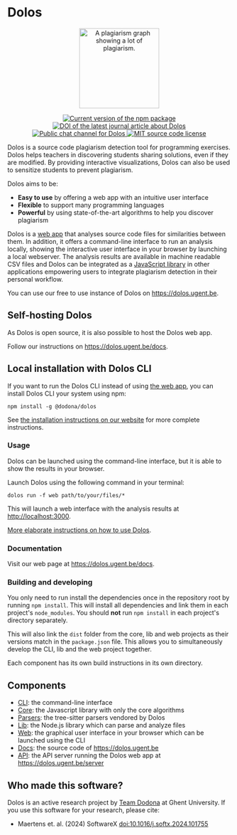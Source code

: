 # Dolos

<p align="center">
  <a href="https://dolos.ugent.be/" target="_blank">
    <img width="180" src="https://raw.githubusercontent.com/dodona-edu/dolos/main/docs/public/images/demo-exercise-graph-circle.png" alt="A plagiarism graph showing a lot of plagiarism.">
  </a>
</p>

<p align="center">
  <a href="https://www.npmjs.com/package/@dodona/dolos">
    <img src="https://img.shields.io/npm/v/@dodona/dolos.svg" alt="Current version of the npm package">
  </a>
  <a href="https://doi.org/10.1016/j.softx.2024.101755">
    <img src="https://img.shields.io/badge/DOI-10.1016%2Fj.softx.2024.101755-28A745.svg?link=https%3A%2F%2Fdoi.org%2F10.1016%2Fj.softx.2024.101755" alt="DOI of the latest journal article about Dolos">
  </a>
  <a href="https://matrix.to/#/#dolos:matrix.org">
    <img src="https://img.shields.io/matrix/dolos%3Amatrix.org.svg?logo=matrix" alt="Public chat channel for Dolos">
  </a>
  <a href="https://github.com/dodona-edu/dolos/blob/main/LICENSE">
    <img alt="MIT source code license" src="https://img.shields.io/github/license/dodona-edu/dolos">
  </a>
</p>

Dolos is a source code plagiarism detection tool for programming exercises.
Dolos helps teachers in discovering students sharing solutions, even if they are
modified. By providing interactive visualizations, Dolos can also be used to
sensitize students to prevent plagiarism.

Dolos aims to be:

- **Easy to use** by offering a web app with an intuitive user interface
- **Flexible** to support many programming languages
- **Powerful** by using state-of-the-art algorithms to help you discover plagiarism

Dolos is a [web app](https://dolos.ugent.be) that analyses source code files for similarities between them.
In addition, it offers a command-line interface to run an analysis locally, showing the interactive user interface in your browser by launching a local webserver.
The analysis results are available in machine readable CSV files and Dolos can be integrated as a [JavaScript library](https://www.npmjs.com/package/@dodona/dolos-lib) in other applications empowering users to integrate plagiarism detection in their personal workflow.

You can use our free to use instance of Dolos on <https://dolos.ugent.be>.

## Self-hosting Dolos

As Dolos is open source, it is also possible to host the Dolos web app.

Follow our instructions on <https://dolos.ugent.be/docs>.

## Local installation with Dolos CLI

If you want to run the Dolos CLI instead of using [the web app](https://dolos.ugent.be), you can install Dolos CLI your system using npm:
```shell
npm install -g @dodona/dolos
```

See [the installation instructions on our website](https://dolos.ugent.be/guide/installation.html) for more complete instructions.

### Usage

Dolos can be launched using the command-line interface, but it is able to
show the results in your browser.

Launch Dolos using the following command in your terminal:
```shell
dolos run -f web path/to/your/files/*
```
This will launch a web interface with the analysis results at <http://localhost:3000>.

[More elaborate instructions on how to use Dolos](https://dolos.ugent.be/guide/running.html).

### Documentation

Visit our web page at <https://dolos.ugent.be/docs>.

### Building and developing

You only need to run install the dependencies once in the repository root by
running `npm install`. This will install all dependencies and link them in each
project's `node_modules`. You should **not** run `npm install` in each project's directory separately.

This will also link the `dist` folder from the core, lib and web projects as their versions match in the `package.json` file.
This allows you to simultaneously develop the CLI, lib and the web project together.

Each component has its own build instructions in its own directory.

## Components

- [CLI](https://github.com/dodona-edu/dolos/tree/main/cli): the command-line interface
- [Core](https://github.com/dodona-edu/dolos/tree/main/core): the Javascript library with only the core algorithms
- [Parsers](https://github.com/dodona-edu/dolos/tree/main/parsers): the tree-sitter parsers vendored by Dolos
- [Lib](https://github.com/dodona-edu/dolos/tree/main/lib): the Node.js library which can parse and analyze files
- [Web](https://github.com/dodona-edu/dolos/tree/main/web): the graphical user interface in your browser which can be launched using the CLI
- [Docs](https://github.com/dodona-edu/dolos/tree/main/docs): the source code of <https://dolos.ugent.be>
- [API](https://github.com/dodona-edu/dolos/tree/main/api): the API server running the Dolos web app at <https://dolos.ugent.be/server>

## Who made this software?

Dolos is an active research project by [Team Dodona](https://dodona.ugent.be/en/about/) at Ghent University. If you use this software for your research, please cite:

- Maertens et. al. (2024) SoftwareX [doi:10.1016/j.softx.2024.101755](https://doi.org/10.1016/j.softx.2024.101755)
